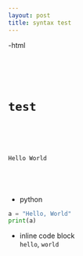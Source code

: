 ```yaml
---
layout: post
title: syntax test
---
```

-html
<pre><code class="language-markup">
<html>
    <head>
      <h1>test</h1>
    </head>
    <body>
      <p>Hello World</p>
    </body>
  </html>
</code></pre>


- python

```python
a = "Hello, World"
print(a)
```

- inline code block<br>
`hello`, `world`
